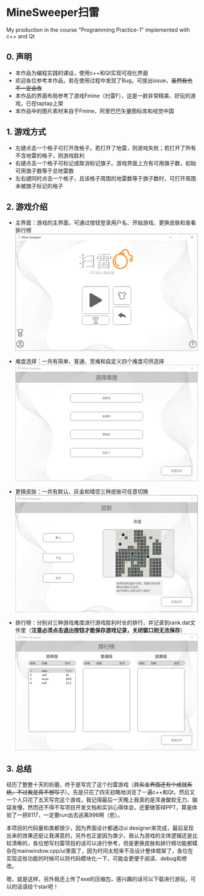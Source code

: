 # MineSweeper扫雷
My production in the course "Programming Practice-1" implemented with c++ and Qt

## 0. 声明

- 本作品为编程实践的课设，使用c++和Qt实现可视化界面
- 欢迎各位参考本作品，若在使用过程中发现了Bug，可提出issue，~~虽然我也不一定会改~~
- 本作品的界面布局参考了游戏Fmine（扫雷F），这是一款非常精美、好玩的游戏，已在taptap上架
- 本作品中的图片素材来自于Fmine，阿里巴巴矢量图标库和视觉中国

## 1. 游戏方式

- 左键点击一个格子可打开改格子。若打开了地雷，则游戏失败；若打开了所有不含地雷的格子，则游戏胜利
- 右键点击一个格子可标记或取消标记旗子。游戏界面上方有可用旗子数，初始可用旗子数等于总地雷数
- 左右键同时点击一个格子，且该格子周围的地雷数等于旗子数时，可打开周围未被旗子标记的格子

## 2. 游戏介绍

- 主界面：游戏的主界面，可通过按钮登录用户名、开始游戏、更换皮肤和查看排行榜![image-20220914224947934](https://github.com/LucasWang03/MineSweeper/blob/main/img/image-20220914224947934.png)
- 难度选择：一共有简单、普通、苦难和自定义四个难度可供选择![image-20220914225521994](https://github.com/LucasWang03/MineSweeper/blob/main/img/image-20220914225521994.png)

- 更换皮肤：一共有默认、灰金和晴空三种皮肤可任意切换![image-20220914225831510](https://github.com/LucasWang03/MineSweeper/blob/main/img/image-20220914225831510.png)

- 排行榜：分别对三种游戏难度进行游戏胜利时长的排行，并记录到rank.dat文件里（**注意必须点击退出按钮才能保存游戏记录，关闭窗口则无法保存**）![image-20220914230102272](https://github.com/LucasWang03/MineSweeper/blob/main/img/image-20220914230102272.png)

## 3. 总结

经历了整整十天的折磨，终于是写完了这个扫雷游戏（~~其实主界面还有个成就系统，不过我是真不想写了~~）。先是只花了四天初略地浏览了一遍c++和Qt，然后又一个人只花了五天写完这个游戏，我记得最后一天晚上我真的是浑身酸软无力、脑袋发懵，然而还不得不写项目开发文档和实训心得体会，还要做答辩PPT，算是体验了一把8117，一定要run出去逃离996啊（悲）。

本项目的代码量和类都很少，因为界面设计都通过ui designer来完成，最后呈现出来的效果还挺让我满意的，另外也正是因为类少，我认为游戏的主体逻辑还是比较清晰的，各位想写扫雷项目的话可以进行参考，但是更换皮肤和排行榜功能都糅杂在mainwindow.cpp/ui里面了，因为时间太短来不及设计整体框架了，各位在实现这些功能的时候可以将代码模块化一下，可能会更便于阅读、debug和修改。

嗯，就是这样，另外我还上传了exe的压缩包，感兴趣的话可以下载进行游玩，可以的话请给个star吧！
